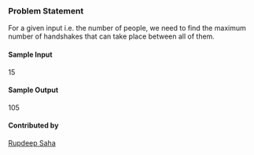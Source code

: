### Problem Statement
For a given input i.e. the number of people, we need to find the maximum number of handshakes that can take place between all of them.

#### Sample Input
15

#### Sample Output
105

#### Contributed by
[Rupdeep Saha](https://github.com/therupdeep)